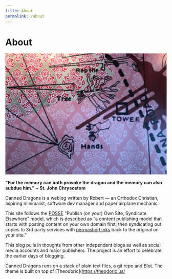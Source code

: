 ```yaml
---
title: About
permalink: /about
--- 
```


# About

![A dime map of the territory](/static/about-pictures/dragonmap.jpeg)

**"For the memory can both provoke the dragon and the memory can also subdue him." ~ St. John Chrysostom**

Canned Dragons is a weblog written by Robert — an Orthodox Christian, aspiring minimalist, software dev manager and paper airplane mechanic.

This site follows the [POSSE](https://indieweb.org/POSSE) "Publish (on your) Own Site, Syndicate Elsewhere" model, which is described as “a content publishing model that starts with posting content on your own domain first, then syndicating out copies to 3rd party services with [permashortlinks](https://indieweb.org/permashortlink) back to the original on your site.” 

This blog pulls in thoughts from other independent blogs as well as social media accounts and major publishers. The project is an effort to celebrate the earlier days of blogging. 

Canned Dragons runs on a stack of plain text files, a git repo and <a href="https://blot.im">Blot</a>. The theme is built on top of [Theodoric](https://theodoric.us/